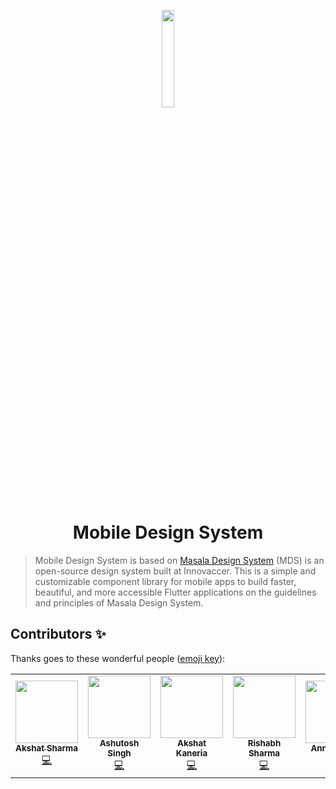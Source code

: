 <p align="center">
  <a href="#">
    <img alt="" src="https://innovaccer.com/static/image/site-logo/innovaccer-logo-black.svg" width="20%" />
  </a>
</p>
<h1 align="center">
  Mobile Design System
</h1>

> Mobile Design System is based on [Masala Design System](https://design.innovaccer.com/0ee0e5c39/v/0/p/236af3--guidelines/b/254b8b) (MDS) is an open-source design system built at Innovaccer.
> This is a simple and customizable component library for mobile apps to build faster, beautiful,
> and more accessible Flutter applications on the guidelines and principles of
> Masala Design System.

## Contributors ✨

Thanks goes to these wonderful people ([emoji key](https://allcontributors.org/docs/en/emoji-key)):

<!-- ALL-CONTRIBUTORS-LIST:START - Do not remove or modify this section -->
<!-- prettier-ignore-start -->
<!-- markdownlint-disable -->
<table>
  <tr>
    <td align="center"><a href="https://github.com/aks3800"><img src="https://avatars.githubusercontent.com/u/14839981?v=4" width="100px;" alt=""/><br /><sub><b>Akshat Sharma</b></sub></a><br /><a href="https://github.com/innovaccer/design-system/commits?author=aks3800" title="Code">💻</a></td>
    <td align="center"><a href="https://github.com/hiashutoshsingh"><img src="https://avatars.githubusercontent.com/u/21235425?v=4" width="100px;" alt=""/><br /><sub><b>Ashutosh Singh</b></sub></a><br /><a href="https://github.com/innovaccer/design-system/commits?author=hiashutoshsingh" title="Code">💻</a></td>
    <td align="center"><a href="https://github.com/akshatkaneria"><img src="https://avatars.githubusercontent.com/u/59723966?v=4" width="100px;" alt=""/><br /><sub><b>Akshat Kaneria</b></sub></a><br /><a href="https://github.com/innovaccer/design-system/commits?author=akshatkaneria" title="Code">💻</a></td>
    <td align="center"><a href="https://github.com/rishabhdavesar"><img src="https://avatars.githubusercontent.com/u/32301957?v=4" width="100px;" alt=""/><br /><sub><b>Rishabh Sharma</b></sub></a><br /><a href="https://github.com/innovaccer/design-system/commits?author=rishabhdavesar" title="Code">💻</a></td>
    <td align="center"><a href="https://github.com/annshsingh"><img src="https://avatars.githubusercontent.com/u/30386688?v=4" width="100px;" alt=""/><br /><sub><b>Annsh Singh</b></sub></a><br /><a href="https://github.com/innovaccer/design-system/commits?author=annshsingh" title="Code">💻</a></td>
  </tr>
</table>



